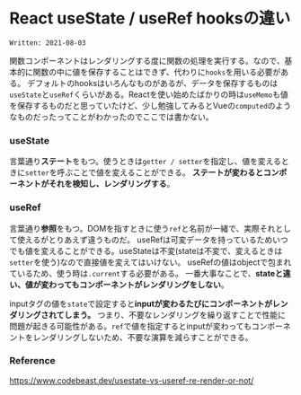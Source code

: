 # React useState / useRef hooksの違い

`Written: 2021-08-03`

関数コンポーネントはレンダリングする度に関数の処理を実行する。なので、基本的に関数の中に値を保存することはできず、代わりに`hooks`を用いる必要がある。
デフォルトのhooksはいろんなものがあるが、データを保存するものは`useState`と`useRef`くらいがある。Reactを使い始めたばかりの時は`useMemo`も値を保存するものだと思っていたけど、少し勉強してみるとVueの`computed`のようなものだったってことがわかったのでここでは書かない。

### useState
言葉通り**ステート**をもつ。使うときは`getter / setter`を指定し、値を変えるときに`setter`を呼ぶことで値を変えることができる。
**ステートが変わるとコンポーネントがそれを検知し、レンダリングする**。

### useRef
言葉通り**参照**をもつ。DOMを指すときに使う`ref`と名前が一緒で、実際それとして使えるがとりあえず違うものだ。
useRefは可変データを持っているためいつでも値を変えることができる。useStateは不変(stateは不変で、変えるときは`setter`を使う)なので直接値を変えてはいけない。
useRefの値はobjectで包まれているため、使う時は`.current`する必要がある。
一番大事なことで、**stateと違い、値が変わってもコンポーネントがレンダリングをしない**。

inputタグの値を`state`で設定すると**inputが変わるたびにコンポーネントがレンダリングされてしまう。** つまり、不要なレンダリングを繰り返すことで性能に問題が起きる可能性がある。`ref`で値を指定するとinputが変わってもコンポーネントをレンダリングしないため、不要な演算を減らすことができる。

### Reference
https://www.codebeast.dev/usestate-vs-useref-re-render-or-not/
